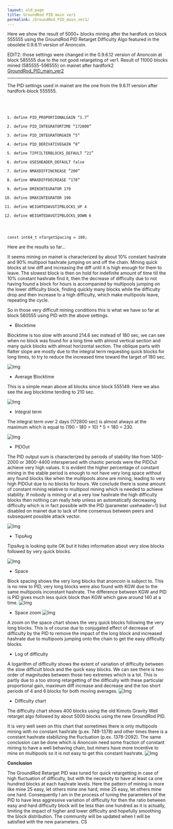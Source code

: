 ```yaml
---
layout: old_page
title: GroundRod PID main ver1
permalink: /GroundRod_PID_main_ver1/
---
```


Here we show the result of 5000+ blocks mining after the hardfork on block 555555 using the GroundRod PID Retarget Difficulty Algo featured in the obsolete 0.9.6.11 version of Anoncoin.

EDIT2: those settings were changed in the 0.9.6.12 version of Anoncoin at block 585555 due to the not good retargeting of ver1. Result of 11000 blocks mined (585555-596555) on mainet after hardfork2 [GroundRod_PID_main_ver2](/GroundRod_PID_main_ver2/ "wikilink")

------------------------------------------------------------------------

The PID settings used in mainet are the one from the 9.6.11 version after hardfork-block 555555.

<code>

1.  define PID_PROPORTIONALGAIN “1.7”
2.  define PID_INTEGRATORTIME “172800”
3.  define PID_INTEGRATORGAIN “5”
4.  define PID_DERIVATIVEGAIN “0”
5.  define TIPFILTERBLOCKS_DEFAULT “21”
6.  define USESHEADER_DEFAULT false
7.  define NMAXDIFFINCREASE “200”
8.  define NMAXDIFFDECREASE “170”
9.  define DMININTEGRATOR 170
10. define DMAXINTEGRATOR 190
11. define WEIGHTEDAVGTIPBLOCKS_UP 4
12. define WEIGHTEDAVGTIPBLOCKS_DOWN 6

const int64_t nTargetSpacing = 180; </code>

Here are the results so far...

It seems mining on mainet is characterized by about 10% constant hashrate and 90% multipool hashrate jumping on and off the chain. Mining quick blocks at low diff and increasing the diff until it is high enough for them to leave. The slowest block is then on hold for indefinite amount of time till the 10% constant hashrate find it, then the decrease of difficulty due to not having found a block for hours is accompanied by multipools jumping on the lower difficulty block, finding quickly many blocks while the difficulty drop and then increase to a high difficulty, which make multipools leave, repeating the cycle.

So in those very difficult mining conditions this is what we have so far at block 560555 using PID with the above settings.

-   Blocktime

Blocktime is too slow with around 214.6 sec instead of 180 sec, we can see when no block was found for a long time with almost vertical section and many quick blocks with almost horizontal section. The oblique parts with flatter slope are mostly due to the integral term requesting quick blocks for long times, to try to reduce the increased time toward the target of 180 sec.

![Img](/img/Blocktime.png)

-   Average Blocktime

This is a simple mean above all blocks since block 555149. Here we also see the avg blocktime tending to 210 sec.

![Img](/img/Avg_blocktime.png)

-   Integral term

The integral term over 2 days (172800 sec) is almost always at the maximum which is equal to (190 - 180 = 10) \* 5 + 180 = 230.

![Img](/img/Intterm.png)

-   PIDOut

The PID output sum is characterized by periods of stability like from 1400-2000 or 3800-4400 interspersed with chaotic periods were the PIDOut achieve very high values. It is evident the higher percentage of constant mining in the stable period is enough to not have very long space without any found blocks like when the multipools alone are mining, leading to very high PIDOut due to no blocks for hours. We conclude there is some amount of constant mining relative to multipool mining which is needed to achieve stability. If nobody is mining or at a very low hashrate the high difficulty blocks then nothing can really help unless an automatically decreasing difficulty which is in fact possible with the PID (parameter useheader=1) but disabled on mainet due to lack of time consensus between peers and subsequent possible attack vector.

![Img](/img/Pidout2.png)

-   TipsAvg

TipsAvg is looking quite OK but it hides information about very slow blocks followed by very quick blocks.

![Img](/img/Tipsavg.png)

-   Space

Block spacing shows the very long blocks that anoncoin is subject to. This is no new to PID, very long blocks were also found with KGW due to the same multipools inconstant hashrate. The difference between KGW and PID is PID gives much less quick block than KGW which gave around 140 at a time.
![Img](/img/Space.png)

-   Space zoom
![Img](/img/Spacezoom.png)

A zoom on the space chart shows the very quick blocks following the very long blocks. This is of course due to conjugated effect of decrease of difficulty by the PID to remove the impact of the long block and increased hashrate due to multipools jumping onto the chain to get the easy difficulty blocks.

-   Log of difficulty

A logarithm of difficulty shows the extent of variation of difficulty between the slow difficult block and the quick easy blocks. We can see there is two order of magnitudes between those two extremes which is a lot. This is partly due to a too strong retargetting of the difficulty with these particular proportional gain, maximum diff increase and decrease and the too short periods of 4 and 6 blocks for both moving averages.
![Img](/img/Difficultylog.png)

-   Difficulty chart

The difficulty chart shows 400 blocks using the old Kimoto Gravity Well retarget algo followed by about 5000 blocks using the new GroundRod PID.

It is very well seen on this chart that sometimes there is only multipools mining with no constant hashrate (p.ex. 749-1378) and other times there is a constant hashrate stabilizing the fluctuation (p.ex. 1378-2092). The same conclusion can be done which is Anoncoin need some fraction of constant mining to have a well behaving chain, but miners have more incentive to mine on multipools so it is not easy to get this constant hashrate.
![Img](/img/Diff.png)

**Conclusion**

The GroundRod Retarget PID was tuned for quick retargetting in case of high fluctuation of difficulty, but with the necessity to have at least ca one hundred blocks at each hashrate levels. Here the pattern of mining is more like mine 25 easy, let others mine one hard, mine 25 easy, let others mine one hard. Consequently I am in the process of tuning the parameters of the PID to have less aggressive variation of difficulty for then the ratio between easy and hard difficulty block will be less than one hundred as it is actually, limiting the impact of higher and lower difficulty and hopefully smoothing the block distribution. The community will be updated when I will be satisfied with the new parameters. CS